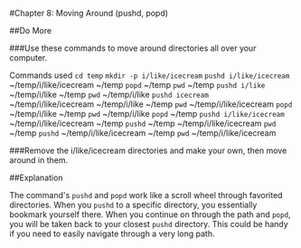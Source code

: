 #Chapter 8: Moving Around (pushd, popd)

##Do More

###Use these commands to move around directories all over your computer.

Commands used 
`cd temp`
`mkdir -p i/like/icecream`
`pushd i/like/icecream`
~/temp/i/like/icecream ~/temp
`popd`
~/temp
`pwd`
~/temp
`pushd i/like`
~/temp/i/like ~/temp
`pwd`
~/temp/i/like
`pushd icecream`
~/temp/i/like/icecream ~/temp/i/like ~/temp
`pwd`
~/temp/i/like/icecream
`popd`
~/temp/i/like ~/temp
`pwd`
~/temp/i/like
`popd`
~/temp
`pushd i/like/icecream`
~/temp/i/like/icecream ~/temp
`pushd`
~/temp ~/temp/i/like/icecream
`pwd`
~/temp
`pushd`
~/temp/i/like/icecream ~/temp
`pwd`
~/temp/i/like/icecream


###Remove the i/like/icecream directories and make your own, then move around in them.

##Explanation

The command's `pushd` and `popd` work like a scroll wheel through favorited directories.
When you `pushd` to a specific directory, you essentially bookmark yourself there. When you continue on through the path and `popd`, you will be taken back to your closest `pushd` directory.
This could be handy if you need to easily navigate through a very long path.
